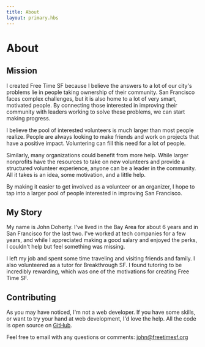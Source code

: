 ```yaml
---
title: About
layout: primary.hbs
---
```


# About

## Mission

I created Free Time SF because I believe the answers to a lot of our city's problems lie in people taking ownership of their community. San Francisco faces complex challenges, but it is also home to a lot of very smart, motivated people. By connecting those interested in improving their community with leaders working to solve these problems, we can start making progress.

I believe the pool of interested volunteers is much larger than most people realize.  People are always looking to make friends and work on projects that have a positive impact. Voluntering can fill this need for a lot of people.

Similarly, many organizations could benefit from more help. While larger nonprofits have the resources to take on new volunteers and provide a structured volunteer experience, anyone can be a leader in the community. All it takes is an idea, some motivation, and a little help.

By making it easier to get involved as a volunteer or an organizer, I hope to tap into a larger pool of people interested in improving San Francisco.

## My Story

My name is John Doherty. I've lived in the Bay Area for about 6 years and in San Francisco for the last two. I've worked at tech companies for a few years, and while I appreciated making a good salary and enjoyed the perks, I couldn't help but feel something was missing.

I left my job and spent some time traveling and visiting friends and family. I also  volunteered as a tutor for Breakthrough SF. I found tutoring to be incredibly rewarding, which was one of the motivations for creating Free Time SF.

## Contributing

As you may have noticed, I'm not a web developer. If you have some skills, or want to try your hand at web development, I'd love the help. All the code is open source on [GitHub](https://github.com/johndoherty/freetimesf).

Feel free to email with any questions or comments: [john@freetimesf.org](mailto:john@freetimesf.org)


